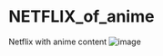 # NETFLIX_of_anime
 Netflix with anime content
![image](https://user-images.githubusercontent.com/61881055/151701360-2ddb2131-6ea3-4d1d-a9bb-9a34f028333d.png)
